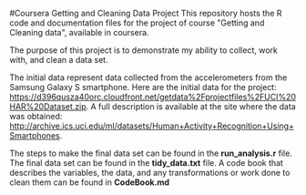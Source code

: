 ﻿#Coursera Getting and Cleaning Data Project
This repository hosts the R code and documentation files for the project of course "Getting and Cleaning data", available in coursera.

The purpose of this project is to demonstrate my ability to collect, work with, and clean a data set.

The initial data represent data collected from the accelerometers from the Samsung Galaxy S smartphone. Here are the initial data for the project:
<https://d396qusza40orc.cloudfront.net/getdata%2Fprojectfiles%2FUCI%20HAR%20Dataset.zip>. A full description is available at the site where the data was obtained:
<http://archive.ics.uci.edu/ml/datasets/Human+Activity+Recognition+Using+Smartphones>.

The steps to make the final data set can be found in the **run_analysis.r** file. The final data set can be found in the **tidy_data.txt** file. A code book that describes the variables, the data, and any transformations or work done to clean them can be found in **CodeBook.md**
